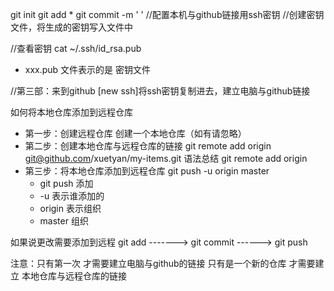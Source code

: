 git init 
git add *
git commit -m ' '
//配置本机与github链接用ssh密钥
//创建密钥文件，将生成的密钥写入文件中

//查看密钥 cat ~/.ssh/id_rsa.pub
- xxx.pub 文件表示的是  密钥文件

//第三部：来到github    [new ssh]将ssh密钥复制进去，建立电脑与github链接

如何将本地仓库添加到远程仓库
- 第一步：创建远程仓库  创建一个本地仓库（如有请忽略）
- 第二步：创建本地仓库与远程仓库的链接 
    git remote add origin git@github.com/xuetyan/my-items.git
    语法总结    git remote add origin
- 第三步：将本地仓库添加到远程仓库 git push -u origin master
   -    git push    添加
   -    -u  表示谁添加的
   -    origin  表示组织
   -    master  组织

如果说更改需要添加到远程
    git add ------->    git commit  ------> git push

注意：只有第一次 才需要建立电脑与github的链接
     只有是一个新的仓库 才需要建立  本地仓库与远程仓库的链接